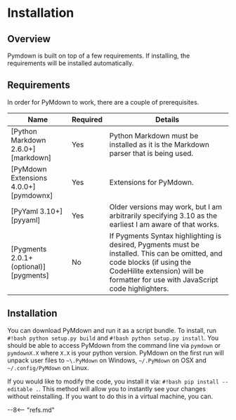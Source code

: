 # Installation

## Overview

Pymdown is built on top of a few requirements.  If installing, the requirements will be installed automatically.

## Requirements

In order for PyMdown to work, there are a couple of prerequisites.

Name                                   | Required |Details
-------------------------------------- | -------- |-------
[Python Markdown 2.6.0+][markdown]     | Yes      | Python Markdown must be installed as it is the Markdown parser that is being used.
[PyMdown Extensions 4.0.0+][pymdownx]  | Yes      | Extensions for PyMdown.
[PyYaml 3.10+][pyyaml]                 | Yes      | Older versions may work, but I am arbitrarily specifying 3.10 as the earliest I am aware of that works.
[Pygments 2.0.1+ (optional)][pygments] | No       | If Pygments Syntax highlighting is desired, Pygments must be installed.  This can be omitted, and code blocks (if using the CodeHilite extension) will be formatter for use with JavaScript code highlighters.

## Installation

You can download PyMdown and run it as a script bundle.  To install, run `#!bash python setup.py build` and `#!bash python setup.py install`.  You should be able to access PyMdown from the command line via `pymdown` or `pymdownX.X` where `X.X` is your python version.  PyMdown on the first run will unpack user files to `~\.PyMdown` on Windows, `~/.PyMdown` on OSX and `~/.config/PyMdown` on Linux.

If you would like to modify the code, you install it via: `#!bash pip install --editable .`.  This method will allow you to instantly see your changes without reinstalling.  If you want to do this in a virtual machine, you can.

--8<-- "refs.md"

